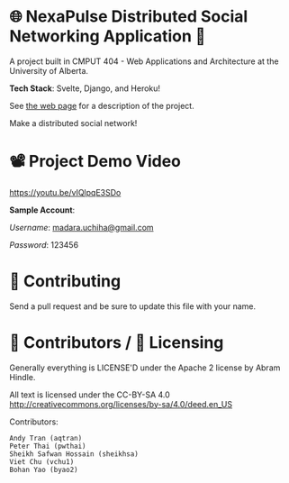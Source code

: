 🌐 NexaPulse Distributed Social Networking Application 📱 
===================================

A project built in CMPUT 404 - Web Applications and Architecture at the University of Alberta.

**Tech Stack**: Svelte, Django, and Heroku!

See [the web page](https://uofa-cmput404.github.io/general/project.html) for a description of the project.

Make a distributed social network!

📽️ Project Demo Video
============

https://youtu.be/vIQlpqE3SDo

**Sample Account**:

_Username_: madara.uchiha@gmail.com

_Password_: 123456

🤝 Contributing
============

Send a pull request and be sure to update this file with your name.

👥 Contributors / 📄 Licensing
========================

Generally everything is LICENSE'D under the Apache 2 license by Abram Hindle.

All text is licensed under the CC-BY-SA 4.0 http://creativecommons.org/licenses/by-sa/4.0/deed.en_US

Contributors:

    Andy Tran (aqtran)
    Peter Thai (pwthai)
    Sheikh Safwan Hossain (sheikhsa)
    Viet Chu (vchu1)
    Bohan Yao (byao2)
